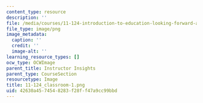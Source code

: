 ```yaml
---
content_type: resource
description: ''
file: /media/courses/11-124-introduction-to-education-looking-forward-and-looking-back-on-education-fall-2011/42630a4574548283f28ff47a9cc99bbd_11-124_classroom-1.png
file_type: image/png
image_metadata:
  caption: ''
  credit: ''
  image-alt: ''
learning_resource_types: []
ocw_type: OCWImage
parent_title: Instructor Insights
parent_type: CourseSection
resourcetype: Image
title: 11-124_classroom-1.png
uid: 42630a45-7454-8283-f28f-f47a9cc99bbd
---
```

